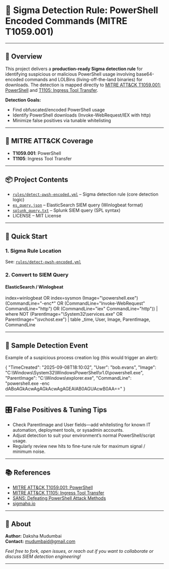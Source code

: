 # 🚨 Sigma Detection Rule: PowerShell Encoded Commands (MITRE T1059.001)


---

## 📖 Overview

This project delivers a **production-ready Sigma detection rule** for identifying suspicious or malicious PowerShell usage involving base64-encoded commands and LOLBins (living-off-the-land binaries) for downloads. The detection is mapped directly to [MITRE ATT&CK T1059.001: PowerShell](https://attack.mitre.org/techniques/T1059/001/) and [T1105: Ingress Tool Transfer](https://attack.mitre.org/techniques/T1105/).

**Detection Goals:**
- Find obfuscated/encoded PowerShell usage
- Identify PowerShell downloads (Invoke-WebRequest/IEX with http)
- Minimize false positives via tunable whitelisting

---

## 🏹 MITRE ATT&CK Coverage

- **T1059.001**: PowerShell
- **T1105**: Ingress Tool Transfer

---

## 📦 Project Contents

- [`rules/detect-pwsh-encoded.yml`](rules/detect-pwsh-encoded.yml) – Sigma detection rule (core detection logic)
- [`es_query.json`](es_query.json) – ElasticSearch SIEM query (Winlogbeat format)
- [`splunk_query.txt`](splunk_query.txt) – Splunk SIEM query (SPL syntax)
- LICENSE – MIT License

---

## 🚀 Quick Start

### 1. **Sigma Rule Location**
See: [`rules/detect-pwsh-encoded.yml`](rules/detect-pwsh-encoded.yml)

### 2. **Convert to SIEM Query**

#### **ElasticSearch / Winlogbeat**

index=winlogbeat OR index=sysmon
(Image="\powershell.exe")
(CommandLine="-enc*" OR (CommandLine="Invoke-WebRequest" CommandLine="http") OR (CommandLine="iex" CommandLine="http"))
| where NOT (ParentImage="\System32\services.exe" OR ParentImage="\svchost.exe")
| table _time, User, Image, ParentImage, CommandLine


---

## 📝 Sample Detection Event

Example of a suspicious process creation log (this would trigger an alert):

{
"TimeCreated": "2025-09-08T18:10:02",
"User": "bob.evans",
"Image": "C:\Windows\System32\WindowsPowerShell\v1.0\powershell.exe",
"ParentImage": "C:\Windows\explorer.exe",
"CommandLine": "powershell.exe -enc dABoAGkAcwAgAGkAcwAgAGEAIAB0AGUAcwB0AA=="
}



---

## 🎛️ False Positives & Tuning Tips

- Check ParentImage and User fields—add whitelisting for known IT automation, deployment tools, or sysadmin accounts.
- Adjust detection to suit your environment’s normal PowerShell/script usage.
- Regularly review new hits to fine-tune rule for maximum signal / minimum noise.

---

## 📚 References

- [MITRE ATT&CK T1059.001: PowerShell](https://attack.mitre.org/techniques/T1059/001/)
- [MITRE ATT&CK T1105: Ingress Tool Transfer](https://attack.mitre.org/techniques/T1105/)
- [SANS: Defeating PowerShell Attack Methods](https://www.sans.org/blog/defeating-powershell-attack-methods/)
- [sigmahq.io](https://github.com/SigmaHQ/sigma)

---

## 👤 About

**Author:** Daksha Mudumbai  
**Contact:** [mudumbaid@gmail.com](mailto:mudumbaid@gmail.com)  

*Feel free to fork, open issues, or reach out if you want to collaborate or discuss SIEM detection engineering!*


---
